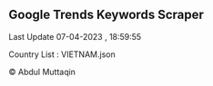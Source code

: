 

## Google Trends Keywords Scraper 
 
Last Update 07-04-2023 , 18:59:55

Country List :
VIETNAM.json



© Abdul Muttaqin 
